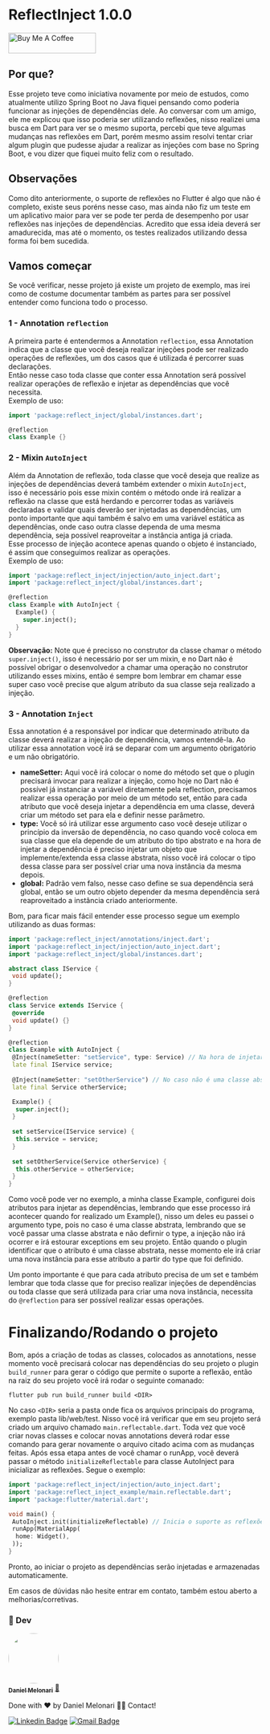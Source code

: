 # ReflectInject 1.0.0

<a href="https://www.buymeacoffee.com/danielmelonari" target="_blank"><img src="https://cdn.buymeacoffee.com/buttons/default-orange.png" alt="Buy Me A Coffee" height="41" width="174"></a>

## Por que?
Esse projeto teve como iniciativa novamente por meio de estudos, como atualmente utilizo Spring Boot no Java fiquei pensando como poderia funcionar as injeções de dependências dele. Ao conversar com um amigo, ele me explicou que isso poderia ser utilizando reflexões, nisso realizei uma busca em Dart para ver se o mesmo suporta, percebi que teve algumas mudanças nas reflexões em Dart, porém mesmo assim resolvi tentar criar algum plugin que pudesse ajudar a realizar as injeções com base no Spring Boot, e vou dizer que fiquei muito feliz com o resultado.

## Observações
Como dito anteriormente, o suporte de reflexões no Flutter é algo que não é completo, existe seus poréns nesse caso, mas ainda não fiz um teste em um aplicativo maior para ver se pode ter perda de desempenho por usar reflexões nas injeções de dependências. Acredito que essa ideia deverá ser amadurecida, mas até o momento, os testes realizados utilizando dessa forma foi bem sucedida.

## Vamos começar
Se você verificar, nesse projeto já existe um projeto de exemplo, mas irei como de costume documentar também as partes para ser possível entender como funciona todo o processo.
 
 ### 1 - Annotation `reflection`
A primeira parte é entendermos a Annotation `reflection`, essa Annotation indica que a classe que você deseja realizar injeções pode ser realizado operações de reflexões, um dos casos que é utilizada é percorrer suas declarações.<br>
Então nesse caso toda classe que conter essa Annotation será possível realizar operações de reflexão e injetar as dependências que você necessita.<br>
Exemplo de uso:
```dart
import 'package:reflect_inject/global/instances.dart';

@reflection
class Example {}
```

### 2 - Mixin `AutoInject`
Além da Annotation de reflexão, toda classe que você deseja que realize as injeções de dependências deverá também extender o mixin `AutoInject`, isso é necessário pois esse mixin contém o método onde irá realizar a reflexão na classe que está herdando e percorrer todas as variáveis declaradas e validar quais deverão ser injetadas as dependências, um ponto importante que aqui também é salvo em uma variável estática as dependências, onde caso outra classe dependa de uma mesma dependência, seja possível reaproveitar a instância antiga já criada.<br>
Esse processo de injeção acontece apenas quando o objeto é instanciado, é assim que conseguimos realizar as operações.<br>
Exemplo de uso:
```dart
import 'package:reflect_inject/injection/auto_inject.dart';
import 'package:reflect_inject/global/instances.dart';

@reflection
class Example with AutoInject {
  Example() {
    super.inject();
  }
}
```

<b>Observação:</b> Note que é precisso no construtor da classe chamar o método `super.inject()`, isso é necessário por ser um mixin, e no Dart não é possível obrigar o desenvolvedor a chamar uma operação no construtor utilizando esses mixins, então é sempre bom lembrar em chamar esse super caso você precise que algum atributo da sua classe seja realizado a injeção.

### 3 - Annotation `Inject`
Essa annotation é a responsável por indicar que determinado atributo da classe deverá realizar a injeção de dependência, vamos entendê-la.
Ao utilizar essa annotation você irá se deparar com um argumento obrigatório e um não obrigatório.
* <b>nameSetter:</b> Aqui você irá colocar o nome do método set que o plugin precisará invocar para realizar a injeção, como hoje no Dart não é possível já instanciar a variável diretamente pela reflection, precisamos realizar essa operação por meio de um método set, então para cada atributo que você deseja injetar a dependência em uma classe, deverá criar um método set para ela e definir nesse parâmetro.
* <b>type:</b> Você só irá utilizar esse argumento caso você deseje utilizar o princípio da inversão de dependência, no caso quando você coloca em sua classe que ela depende de um atributo do tipo abstrato e na hora de injetar a dependência é preciso injetar um objeto que implemente/extenda essa classe abstrata, nisso você irá colocar o tipo dessa classe para ser possível criar uma nova instância da mesma depois.
* <b>global:</b> Padrão vem falso, nesse caso define se sua dependência será global, então se um outro objeto depender da mesma dependência será reaproveitado a instância criado anteriormente.

Bom, para ficar mais fácil entender esse processo segue um exemplo utilizando as duas formas:
```dart
import 'package:reflect_inject/annotations/inject.dart';
import 'package:reflect_inject/injection/auto_inject.dart';
import 'package:reflect_inject/global/instances.dart';

abstract class IService {
 void update();
}

@reflection
class Service extends IService {
 @override
 void update() {}
}

@reflection
class Example with AutoInject {
 @Inject(nameSetter: "setService", type: Service) // Na hora de injetar a dependência irá criar uma nova instância de Service
 late final IService service;
 
 @Inject(nameSetter: "setOtherService") // No caso não é uma classe abstrata
 late final Service otherService;

 Example() {
  super.inject();
 }
 
 set setService(IService service) {
  this.service = service;
 }
 
 set setOtherService(Service otherService) {
  this.otherService = otherService;
 }
}
```

Como você pode ver no exemplo, a minha classe Example, configurei dois atributos para injetar as dependências, lembrando que esse processo irá acontecer quando for realizado um Example(), nisso um deles eu passei o argumento type, pois no caso é uma classe abstrata, lembrando que se você passar uma classe abstrata e não defirnir o type, a injeção não irá ocorrer e irá estourar exceptions em seu projeto. Então quando o plugin identificar que o atributo é uma classe abstrata, nesse momento ele irá criar uma nova instância para esse atributo a partir do type que foi definido.

Um ponto importante é que para cada atributo precisa de um set e também lembrar que toda classe que for preciso realizar injeções de dependências ou toda classe que será utilizada para criar uma nova instância, necessita do `@reflection` para ser possível realizar essas operações.

# Finalizando/Rodando o projeto
Bom, após a criação de todas as classes, colocados as annotations, nesse momento você precisará colocar nas dependências do seu projeto o plugin `build_runner` para gerar o código que permite o suporte a reflexão, então na raiz do seu projeto você irá rodar o seguinte comanado:

```
flutter pub run build_runner build <DIR>
```
No caso `<DIR>` seria a pasta onde fica os arquivos principais do programa, exemplo pasta lib/web/test.
Nisso você irá verificar que em seu projeto será criado um arquivo chamado `main.reflectable.dart`.
Toda vez que você criar novas classes e colocar novas annotations deverá rodar esse comando para gerar novamente o arquivo citado acima com as mudanças feitas.
Após essa etapa antes de você chamar o runApp, você deverá passar o método `initializeReflectable` para classe AutoInject para inicializar as reflexões.
Segue o exemplo:
```dart
import 'package:reflect_inject/injection/auto_inject.dart';
import 'package:reflect_inject_example/main.reflectable.dart';
import 'package:flutter/material.dart';

void main() {
 AutoInject.init(initializeReflectable) // Inicia o suporte as reflexões.
 runApp(MaterialApp(
  home: Widget(),
 ));
}
```

Pronto, ao iniciar o projeto as dependências serão injetadas e armazenadas automaticamente.

Em casos de dúvidas não hesite entrar em contato, também estou aberto a melhorias/corretivas.

### :man:  Dev
<a href="https://www.linkedin.com/in/daniel-melonari-5413a7197/" target="_blank">
 <img style="border-radius: 50%;" src="https://avatars.githubusercontent.com/u/48370450?v=4" width="100px;" height="100px" alt=""/>
 <br />
 <sub><b>Daniel Melonari</b></sub></a> <a href="https://www.linkedin.com/in/daniel-melonari-5413a7197/" title="Linkedin" target="_blank">🚀</a>


Done with ❤️ by Daniel Melonari 👋🏽 Contact!

[![Linkedin Badge](https://img.shields.io/badge/-Daniel-blue?style=flat-square&logo=Linkedin&logoColor=white&link=https://www.linkedin.com/in/daniel-melonari-5413a7197/)](https://www.linkedin.com/in/daniel-melonari-5413a7197/) 
[![Gmail Badge](https://img.shields.io/badge/-danielmelonari@gmail.com-c14438?style=flat-square&logo=Gmail&logoColor=white&link=mailto:danielmelonari@gmail.com)](mailto:danielmelonari@gmail.com)

